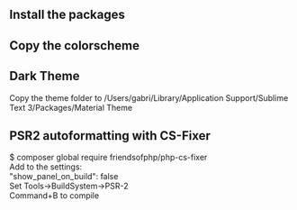 ## Install the packages

## Copy the colorscheme

## Dark Theme
Copy the theme folder to 
/Users/gabri/Library/Application Support/Sublime Text 3/Packages/Material Theme
<br>

## PSR2 autoformatting with CS-Fixer
$ composer global require friendsofphp/php-cs-fixer<br>
Add to the settings:<br>
"show_panel_on_build": false<br>
Set Tools->BuildSystem->PSR-2<br>
Command+B to compile<br><br>




